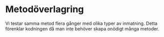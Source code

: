 # Metodöverlagring


Vi testar samma metod flera gånger med olika typer av inmatning.
Detta förenklar kodningen då man inte behöver skapa onödigt många metoder.

